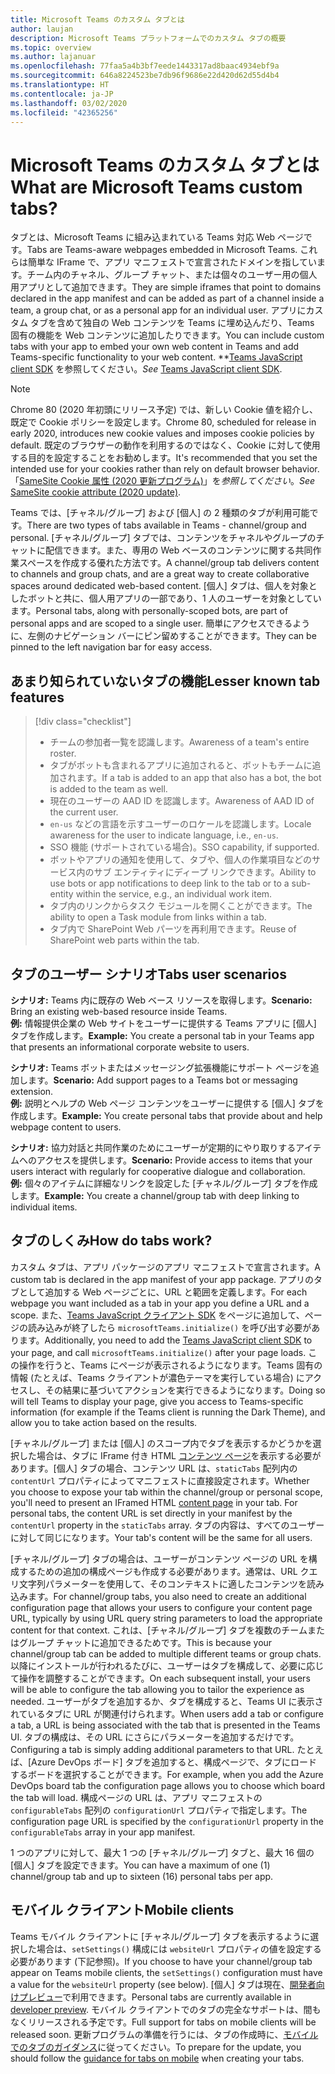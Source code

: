 ```yaml
---
title: Microsoft Teams のカスタム タブとは
author: laujan
description: Microsoft Teams プラットフォームでのカスタム タブの概要
ms.topic: overview
ms.author: lajanuar
ms.openlocfilehash: 77faa5a4b3bf7eede1443317ad8baac4934ebf9a
ms.sourcegitcommit: 646a8224523be7db96f9686e22d420d62d55d4b4
ms.translationtype: HT
ms.contentlocale: ja-JP
ms.lasthandoff: 03/02/2020
ms.locfileid: "42365256"
---
```

# <a name="what-are-microsoft-teams-custom-tabs"></a><span data-ttu-id="5744b-103">Microsoft Teams のカスタム タブとは</span><span class="sxs-lookup"><span data-stu-id="5744b-103">What are Microsoft Teams custom tabs?</span></span>

<span data-ttu-id="5744b-104">タブとは、Microsoft Teams に組み込まれている Teams 対応 Web ページです。</span><span class="sxs-lookup"><span data-stu-id="5744b-104">Tabs are Teams-aware webpages embedded in Microsoft Teams.</span></span> <span data-ttu-id="5744b-105">これらは簡単な IFrame で、アプリ マニフェストで宣言されたドメインを指しています。チーム内のチャネル、グループ チャット、または個々のユーザー用の個人用アプリとして追加できます。</span><span class="sxs-lookup"><span data-stu-id="5744b-105">They are simple iframes that point to domains declared in the app manifest and can be added as part of a channel inside a team, a group chat, or as a personal app for an individual user.</span></span> <span data-ttu-id="5744b-106">アプリにカスタム タブを含めて独自の Web コンテンツを Teams に埋め込んだり、Teams 固有の機能を Web コンテンツに追加したりできます。</span><span class="sxs-lookup"><span data-stu-id="5744b-106">You can include custom tabs with your app to embed your own web content in Teams and add Teams-specific functionality to your web content.</span></span> <span data-ttu-id="5744b-107">\*\*[Teams JavaScript client SDK](/javascript/api/overview/msteams-client) を参照してください。</span><span class="sxs-lookup"><span data-stu-id="5744b-107">*See* [Teams JavaScript client SDK](/javascript/api/overview/msteams-client).</span></span>

> [!NOTE]
> <span data-ttu-id="5744b-108">Chrome 80 (2020 年初頭にリリース予定) では、新しい Cookie 値を紹介し、既定で Cookie ポリシーを設定します。</span><span class="sxs-lookup"><span data-stu-id="5744b-108">Chrome 80, scheduled for release in early 2020, introduces new cookie values and imposes cookie policies by default.</span></span> <span data-ttu-id="5744b-109">既定のブラウザーの動作を利用するのではなく、Cookie に対して使用する目的を設定することをお勧めします。</span><span class="sxs-lookup"><span data-stu-id="5744b-109">It's recommended that you set the intended use for your cookies rather than rely on default browser behavior.</span></span> <span data-ttu-id="5744b-110">「[SameSite Cookie 属性 (2020 更新プログラム)](../resources/samesite-cookie-update.md)」を*参照してください*。</span><span class="sxs-lookup"><span data-stu-id="5744b-110">*See* [SameSite cookie attribute (2020 update)](../resources/samesite-cookie-update.md).</span></span>

<span data-ttu-id="5744b-111">Teams では、[チャネル/グループ] および [個人] の 2 種類のタブが利用可能です。</span><span class="sxs-lookup"><span data-stu-id="5744b-111">There are two types of tabs available in Teams - channel/group and personal.</span></span> <span data-ttu-id="5744b-112">[チャネル/グループ] タブでは、コンテンツをチャネルやグループのチャットに配信できます。また、専用の Web ベースのコンテンツに関する共同作業スペースを作成する優れた方法です。</span><span class="sxs-lookup"><span data-stu-id="5744b-112">A channel/group tab delivers content to channels and group chats, and are a great way to create collaborative spaces around dedicated web-based content.</span></span> <span data-ttu-id="5744b-113">[個人] タブは、個人を対象としたボットと共に、個人用アプリの一部であり、1 人のユーザーを対象としています。</span><span class="sxs-lookup"><span data-stu-id="5744b-113">Personal tabs, along with personally-scoped bots, are part of personal apps and are scoped to a single user.</span></span> <span data-ttu-id="5744b-114">簡単にアクセスできるように、左側のナビゲーション バーにピン留めすることができます。</span><span class="sxs-lookup"><span data-stu-id="5744b-114">They can be pinned to the left navigation bar for easy access.</span></span>

## <a name="lesser-known-tab-features"></a><span data-ttu-id="5744b-115">あまり知られていないタブの機能</span><span class="sxs-lookup"><span data-stu-id="5744b-115">Lesser known tab features</span></span>

> [!div class="checklist"]
>
> * <span data-ttu-id="5744b-116">チームの参加者一覧を認識します。</span><span class="sxs-lookup"><span data-stu-id="5744b-116">Awareness of a team's  entire roster.</span></span>
> * <span data-ttu-id="5744b-117">タブがボットも含まれるアプリに追加されると、ボットもチームに追加されます。</span><span class="sxs-lookup"><span data-stu-id="5744b-117">If a tab is added to an app that also has a bot, the bot is added to the team as well.</span></span>
> * <span data-ttu-id="5744b-118">現在のユーザーの AAD ID を認識します。</span><span class="sxs-lookup"><span data-stu-id="5744b-118">Awareness of AAD ID of the current user.</span></span>
> * <span data-ttu-id="5744b-119">`en-us` などの言語を示すユーザーのロケールを認識します。</span><span class="sxs-lookup"><span data-stu-id="5744b-119">Locale awareness for the user to indicate language, i.e., `en-us`.</span></span> 
> * <span data-ttu-id="5744b-120">SSO 機能 (サポートされている場合)。</span><span class="sxs-lookup"><span data-stu-id="5744b-120">SSO capability, if supported.</span></span>
> * <span data-ttu-id="5744b-121">ボットやアプリの通知を使用して、タブや、個人の作業項目などのサービス内のサブ エンティティにディープ リンクできます。</span><span class="sxs-lookup"><span data-stu-id="5744b-121">Ability to use bots or app notifications to deep link to the tab or to a sub-entity within the service, e.g., an individual work item.</span></span>
> * <span data-ttu-id="5744b-122">タブ内のリンクからタスク モジュールを開くことができます。</span><span class="sxs-lookup"><span data-stu-id="5744b-122">The ability to open a Task module from links within a tab.</span></span>
> * <span data-ttu-id="5744b-123">タブ内で SharePoint Web パーツを再利用できます。</span><span class="sxs-lookup"><span data-stu-id="5744b-123">Reuse of SharePoint web parts within the tab.</span></span>

## <a name="tabs-user-scenarios"></a><span data-ttu-id="5744b-124">タブのユーザー シナリオ</span><span class="sxs-lookup"><span data-stu-id="5744b-124">Tabs user scenarios</span></span>

<span data-ttu-id="5744b-125">**シナリオ:** Teams 内に既存の Web ベース リソースを取得します。</span><span class="sxs-lookup"><span data-stu-id="5744b-125">**Scenario:** Bring an existing web-based resource inside Teams.</span></span> \
<span data-ttu-id="5744b-126">**例:** 情報提供企業の Web サイトをユーザーに提供する Teams アプリに [個人] タブを作成します。</span><span class="sxs-lookup"><span data-stu-id="5744b-126">**Example:** You create a personal tab in your Teams app that presents an informational corporate website to users.</span></span>

<span data-ttu-id="5744b-127">**シナリオ:** Teams ボットまたはメッセージング拡張機能にサポート ページを追加します。</span><span class="sxs-lookup"><span data-stu-id="5744b-127">**Scenario:** Add support pages to a Teams bot or messaging extension.</span></span> \
<span data-ttu-id="5744b-128">**例:** 説明とヘルプの Web ページ コンテンツをユーザーに提供する [個人] タブを作成します。</span><span class="sxs-lookup"><span data-stu-id="5744b-128">**Example:** You create personal tabs that provide about and help webpage content to users.</span></span>

<span data-ttu-id="5744b-129">**シナリオ:** 協力対話と共同作業のためにユーザーが定期的にやり取りするアイテムへのアクセスを提供します。</span><span class="sxs-lookup"><span data-stu-id="5744b-129">**Scenario:** Provide access to items that your users interact with regularly for cooperative dialogue and collaboration.</span></span> \
<span data-ttu-id="5744b-130">**例:** 個々のアイテムに詳細なリンクを設定した [チャネル/グループ] タブを作成します。</span><span class="sxs-lookup"><span data-stu-id="5744b-130">**Example:** You create a channel/group tab with deep linking to individual items.</span></span>

## <a name="how-do-tabs-work"></a><span data-ttu-id="5744b-131">タブのしくみ</span><span class="sxs-lookup"><span data-stu-id="5744b-131">How do tabs work?</span></span>

<span data-ttu-id="5744b-132">カスタム タブは、アプリ パッケージのアプリ マニフェストで宣言されます。</span><span class="sxs-lookup"><span data-stu-id="5744b-132">A custom tab is declared in the app manifest of your app package.</span></span> <span data-ttu-id="5744b-133">アプリのタブとして追加する Web ページごとに、URL と範囲を定義します。</span><span class="sxs-lookup"><span data-stu-id="5744b-133">For each webpage you want included as a tab in your app you define a URL and a scope.</span></span> <span data-ttu-id="5744b-134">また、[Teams JavaScript クライアント SDK](/javascript/api/overview/msteams-client) をページに追加して、ページの読み込みが終了したら `microsoftTeams.initialize()` を呼び出す必要があります。</span><span class="sxs-lookup"><span data-stu-id="5744b-134">Additionally, you need to add the [Teams JavaScript client SDK](/javascript/api/overview/msteams-client) to your page, and call `microsoftTeams.initialize()` after your page loads.</span></span> <span data-ttu-id="5744b-135">この操作を行うと、Teams にページが表示されるようになります。Teams 固有の情報 (たとえば、Teams クライアントが濃色テーマを実行している場合) にアクセスし、その結果に基づいてアクションを実行できるようになります。</span><span class="sxs-lookup"><span data-stu-id="5744b-135">Doing so will tell Teams to display your page, give you access to Teams-specific information (for example if the Teams client is running the Dark Theme), and allow you to take action based on the results.</span></span>

<span data-ttu-id="5744b-136">[チャネル/グループ] または [個人] のスコープ内でタブを表示するかどうかを選択した場合は、タブに IFrame 付き HTML [コンテンツ ページ](~/tabs/how-to/create-tab-pages/content-page.md)を表示する必要があります。[個人] タブの場合、コンテンツ URL は、`staticTabs` 配列内の `contentUrl` プロパティによってマニフェストに直接設定されます。</span><span class="sxs-lookup"><span data-stu-id="5744b-136">Whether you choose to expose your tab within the channel/group or personal scope, you'll need to present an IFramed HTML [content page](~/tabs/how-to/create-tab-pages/content-page.md) in your tab. For personal tabs, the content URL is set directly in your manifest by the `contentUrl` property in the `staticTabs` array.</span></span> <span data-ttu-id="5744b-137">タブの内容は、すべてのユーザーに対して同じになります。</span><span class="sxs-lookup"><span data-stu-id="5744b-137">Your tab's content will be the same for all users.</span></span>

<span data-ttu-id="5744b-138">[チャネル/グループ] タブの場合は、ユーザーがコンテンツ ページの URL を構成するための追加の構成ページも作成する必要があります。通常は、URL クエリ文字列パラメーターを使用して、そのコンテキストに適したコンテンツを読み込みます。</span><span class="sxs-lookup"><span data-stu-id="5744b-138">For channel/group tabs, you also need to create an additional configuration page that allows your users to configure your content page URL, typically by using URL query string parameters to load the appropriate content for that context.</span></span> <span data-ttu-id="5744b-139">これは、[チャネル/グループ] タブを複数のチームまたはグループ チャットに追加できるためです。</span><span class="sxs-lookup"><span data-stu-id="5744b-139">This is because your channel/group tab can be added to multiple different teams or group chats.</span></span> <span data-ttu-id="5744b-140">以降にインストールが行われるたびに、ユーザーはタブを構成して、必要に応じて操作を調整することができます。</span><span class="sxs-lookup"><span data-stu-id="5744b-140">On each subsequent install, your users will be able to configure the tab allowing you to tailor the experience as needed.</span></span> <span data-ttu-id="5744b-141">ユーザーがタブを追加するか、タブを構成すると、Teams UI に表示されているタブに URL が関連付けられます。</span><span class="sxs-lookup"><span data-stu-id="5744b-141">When users add a tab or configure a tab, a URL is being associated with the tab that is presented in the Teams UI.</span></span> <span data-ttu-id="5744b-142">タブの構成は、その URL にさらにパラメーターを追加するだけです。</span><span class="sxs-lookup"><span data-stu-id="5744b-142">Configuring a tab is simply adding additional parameters to that URL.</span></span> <span data-ttu-id="5744b-143">たとえば、[Azure DevOps ボード] タブを追加すると、構成ページで、タブにロードするボードを選択することができます。</span><span class="sxs-lookup"><span data-stu-id="5744b-143">For example, when you add the Azure DevOps board tab the configuration page allows you to choose which board the tab will load.</span></span> <span data-ttu-id="5744b-144">構成ページの URL は、アプリ マニフェストの `configurableTabs` 配列の `configurationUrl` プロパティで指定します。</span><span class="sxs-lookup"><span data-stu-id="5744b-144">The configuration page URL is specified by the  `configurationUrl` property in the `configurableTabs` array in your app manifest.</span></span>

<span data-ttu-id="5744b-145">1 つのアプリに対して、最大 1 つの [チャネル/グループ] タブと、最大 16 個の [個人] タブを設定できます。</span><span class="sxs-lookup"><span data-stu-id="5744b-145">You can have a maximum of one (1) channel/group tab and up to sixteen (16) personal tabs per app.</span></span>

## <a name="mobile-clients"></a><span data-ttu-id="5744b-146">モバイル クライアント</span><span class="sxs-lookup"><span data-stu-id="5744b-146">Mobile clients</span></span>

<span data-ttu-id="5744b-147">Teams モバイル クライアントに [チャネル/グループ] タブを表示するように選択した場合は、`setSettings()` 構成には `websiteUrl` プロパティの値を設定する必要があります (下記参照)。</span><span class="sxs-lookup"><span data-stu-id="5744b-147">If you choose to have your channel/group tab appear on Teams mobile clients, the `setSettings()` configuration must have a value for the `websiteUrl` property (see below).</span></span> <span data-ttu-id="5744b-148">[個人] タブは現在、[開発者向けプレビュー](~/resources/dev-preview/developer-preview-intro.md)で利用できます。</span><span class="sxs-lookup"><span data-stu-id="5744b-148">Personal tabs are currently available in [developer preview](~/resources/dev-preview/developer-preview-intro.md).</span></span> <span data-ttu-id="5744b-149">モバイル クライアントでのタブの完全なサポートは、間もなくリリースされる予定です。</span><span class="sxs-lookup"><span data-stu-id="5744b-149">Full support for tabs on mobile clients will be released soon.</span></span> <span data-ttu-id="5744b-150">更新プログラムの準備を行うには、タブの作成時に、[モバイルでのタブのガイダンス](~/tabs/design/tabs-mobile.md)に従ってください。</span><span class="sxs-lookup"><span data-stu-id="5744b-150">To prepare for the update, you should follow the [guidance for tabs on mobile](~/tabs/design/tabs-mobile.md) when creating your tabs.</span></span>
